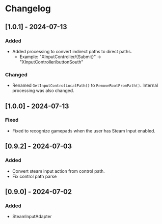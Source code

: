 # Changelog

## [1.0.1] - 2024-07-13
### Added
- Added processing to convert indirect paths to direct paths.
  - Example: "XInputController/{Submit}" -> "XInputController/buttonSouth"
### Changed
- Renamed `GetInputControlLocalPath()` to `RemoveRootFromPath()`. Internal processing was also changed.

## [1.0.0] - 2024-07-13
### Fixed
- Fixed to recognize gamepads when the user has Steam Input enabled.

## [0.9.2] - 2024-07-03
### Added
- Convert steam input action from control path.
- Fix control path parse

## [0.9.0] - 2024-07-02
### Added
- SteamInputAdapter
